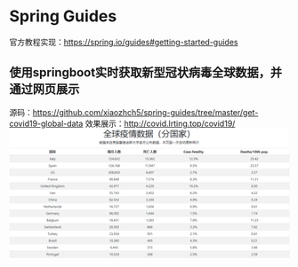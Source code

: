 # Spring Guides
官方教程实现：https://spring.io/guides#getting-started-guides

## 使用springboot实时获取新型冠状病毒全球数据，并通过网页展示
源码：https://github.com/xiaozhch5/spring-guides/tree/master/get-covid19-global-data
效果展示：http://covid.lrting.top/covid19/
![pic](pic.PNG)